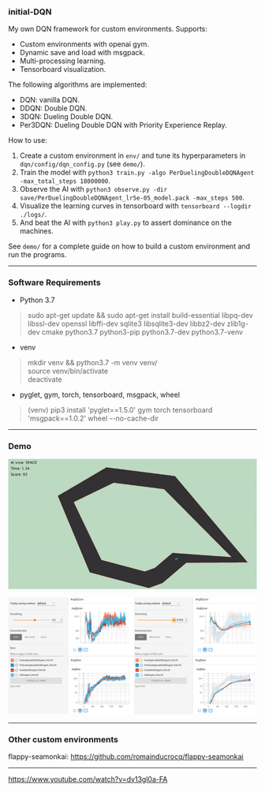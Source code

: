 ### initial-DQN

My own DQN framework for custom environments. Supports:  
- Custom environments with openai gym.  
- Dynamic save and load with msgpack.  
- Multi-processing learning.  
- Tensorboard visualization.  

The following algorithms are implemented:  
- DQN: vanilla DQN.  
- DDQN: Double DQN.  
- 3DQN: Dueling Double DQN.  
- Per3DQN: Dueling Double DQN with Priority Experience Replay.  

How to use:  
1. Create a custom environment in `env/` and tune its hyperparameters in `dqn/config/dqn_config.py` (see `demo/`).  
2. Train the model with `python3 train.py -algo PerDuelingDoubleDQNAgent -max_total_steps 18000000`.  
3. Observe the AI with `python3 observe.py -dir save/PerDuelingDoubleDQNAgent_lr5e-05_model.pack -max_steps 500`.  
4. Visualize the learning curves in tensorboard with `tensorboard --logdir ./logs/`.  
5. And beat the AI with `python3 play.py` to assert dominance on the machines.  

See `demo/` for a complete guide on how to build a custom environment and run the programs.

****

### Software Requirements

- Python 3.7  
> sudo apt-get update && sudo apt-get install build-essential libpq-dev libssl-dev openssl libffi-dev sqlite3 libsqlite3-dev libbz2-dev zlib1g-dev cmake python3.7 python3-pip python3.7-dev python3.7-venv  

- venv  
> mkdir venv && python3.7 -m venv venv/  
> source venv/bin/activate  
> deactivate  

- pyglet, gym, torch, tensorboard, msgpack, wheel  
> (venv) pip3 install 'pyglet==1.5.0' gym torch tensorboard 'msgpack==1.0.2' wheel --no-cache-dir  

****

### Demo

![Demo gif](demo/demo.gif)

![Demo tensorboard png](demo/demo_tensorboard.png)

****

### Other custom environments

flappy-seamonkai: https://github.com/romainducrocq/flappy-seamonkai

****

https://www.youtube.com/watch?v=dv13gl0a-FA  

